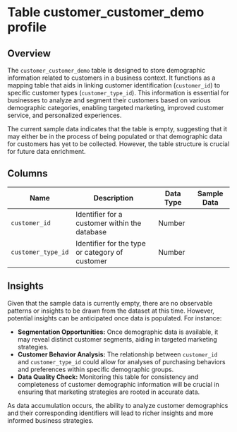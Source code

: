 # Table customer_customer_demo profile

## Overview
The `customer_customer_demo` table is designed to store demographic information related to customers in a business context. It functions as a mapping table that aids in linking customer identification (`customer_id`) to specific customer types (`customer_type_id`). This information is essential for businesses to analyze and segment their customers based on various demographic categories, enabling targeted marketing, improved customer service, and personalized experiences.

The current sample data indicates that the table is empty, suggesting that it may either be in the process of being populated or that demographic data for customers has yet to be collected. However, the table structure is crucial for future data enrichment.

## Columns

| Name                 | Description                                      | Data Type | Sample Data            |
|----------------------|--------------------------------------------------|-----------|------------------------|
| `customer_id`        | Identifier for a customer within the database    | Number    |                        |
| `customer_type_id`   | Identifier for the type or category of customer  | Number    |                        |

## Insights
Given that the sample data is currently empty, there are no observable patterns or insights to be drawn from the dataset at this time. However, potential insights can be anticipated once data is populated. For instance:

- **Segmentation Opportunities:** Once demographic data is available, it may reveal distinct customer segments, aiding in targeted marketing strategies.
- **Customer Behavior Analysis:** The relationship between `customer_id` and `customer_type_id` could allow for analyses of purchasing behaviors and preferences within specific demographic groups.
- **Data Quality Check:** Monitoring this table for consistency and completeness of customer demographic information will be crucial in ensuring that marketing strategies are rooted in accurate data.

As data accumulation occurs, the ability to analyze customer demographics and their corresponding identifiers will lead to richer insights and more informed business strategies.